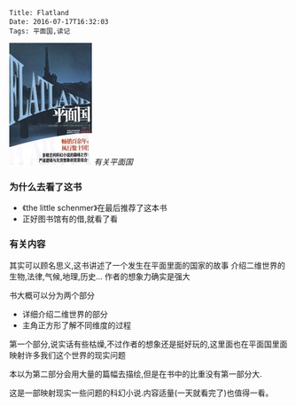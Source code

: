     Title: Flatland
    Date: 2016-07-17T16:32:03
    Tags: 平面国,读记


![a](/img/FlatLand.jpg)
_有关平面国_

<!-- more -->

### 为什么去看了这书
- 《the little schenmer》在最后推荐了这本书
- 正好图书馆有的借,就看了看

### 有关内容

其实可以顾名思义,这书讲述了一个发生在平面里面的国家的故事
介绍二维世界的生物,法律,气候,地理,历史... 作者的想象力确实是强大

书大概可以分为两个部分
- 详细介绍二维世界的部分
- 主角正方形了解不同维度的过程

第一个部分,说实话有些枯燥,不过作者的想象还是挺好玩的,这里面也在平面国里面映射许多我们这个世界的现实问题

本以为第二部分会用大量的篇幅去描绘,但是在书中的比重没有第一部分大.

这是一部映射现实一些问题的科幻小说.内容适量(一天就看完了)也值得一看。

